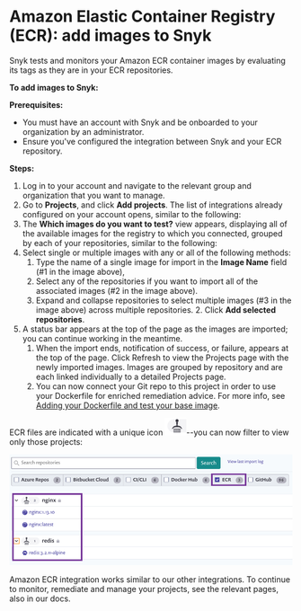 # Amazon Elastic Container Registry \(ECR\): add images to Snyk

Snyk tests and monitors your Amazon ECR container images by evaluating its tags as they are in your ECR repositories.

**To add images to Snyk:**

**Prerequisites:**

* You must have an account with Snyk and be onboarded to your organization by an administrator.
* Ensure you've configured the integration between Snyk and your ECR repository.

**Steps:**

1. Log in to your account and navigate to the relevant group and organization that you want to manage. 
2. Go to **Projects**, and click **Add projects**. The list of integrations already configured on your account opens, similar to the following: 
3. The **Which images do you want to test?** view appears, displaying all of the available images for the registry to which you connected, grouped by each of your repositories, similar to the following:
4. Select single or multiple images with any or all of the following methods:
   1. Type the name of a single image for import in the **Image Name** field \(\#1 in the image above\),
   2. Select any of the repositories if you want to import all of the associated images \(\#2 in the image above\).
   3. Expand and collapse repositories to select multiple images \(\#3 in the image above\) across multiple repositories. 2. Click **Add selected repositories**.
5. A status bar appears at the top of the page as the images are imported; you can continue working in the meantime.
   1. When the import ends, notification of success, or failure, appears at the top of the page. Click Refresh to view the Projects page with the newly imported images. Images are grouped by repository and are each linked individually to a detailed Projects page.
   2. You can now connect your Git repo to this project in order to use your Dockerfile for enriched remediation advice. For more info, see [Adding your Dockerfile and test your base image](https://support.snyk.io/hc/articles/360003916218#UUID-9ab347a6-8af0-ef6c-5ebd-cec21fbfab29).

ECR files are indicated with a unique icon ![](../../../.gitbook/assets/uuid-31aa2b29-8686-5389-b5fc-1d3bd1176f9c-en.png)--you can now filter to view only those projects:

![](../../../.gitbook/assets/uuid-439e3f37-6e4f-0ffa-0c3c-63c56b45ba5a-en.png)

Amazon ECR integration works similar to our other integrations. To continue to monitor, remediate and manage your projects, see the relevant pages, also in our docs.

